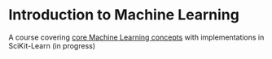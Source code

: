 # Introduction to Machine Learning 
A course covering [core Machine Learning concepts](https://www.udacity.com/course/intro-to-machine-learning--ud120) with implementations in SciKit-Learn (in progress)
